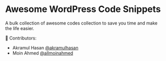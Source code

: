 # Awesome WordPress Code Snippets

A bulk collection of awesome codes collection to save you time and make the life easier.

🤝 Contributors:

- Akramul Hasan [@akramulhasan](https://github.com/akramulhasan)
- Moin Ahmed [@allmoinahmed](https://github.com/allmoinahmed)
